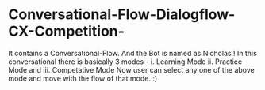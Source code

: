 # Conversational-Flow-Dialogflow-CX-Competition-
It contains a Conversational-Flow. And the Bot is named as Nicholas !
In this conversational there is basically 3 modes - i. Learning Mode  ii. Practice Mode   and   iii. Competative Mode
Now user can select any one of the above mode and move with the flow of that mode. :) 
